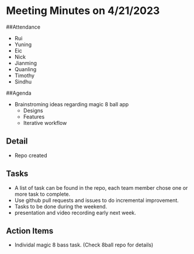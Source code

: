 # Meeting Minutes on 4/21/2023

##Attendance
- Rui
- Yuning
- Eic
- Nick
- Jianming
- Quanling
- Timothy
- Sindhu

##Agenda
- Brainstroming ideas regarding magic 8 ball app
  - Designs
  - Features
  - Iterative workflow


## Detail
- Repo created


## Tasks
- A list of task can be found in the repo, each team member chose one or more task to complete.
- Use github pull requests and issues to do incremental improvement.
- Tasks to be done during the weekend.
- presentation and video recording early next week. 



## Action Items
- Individal magic 8 bass task. (Check 8ball repo for details)


